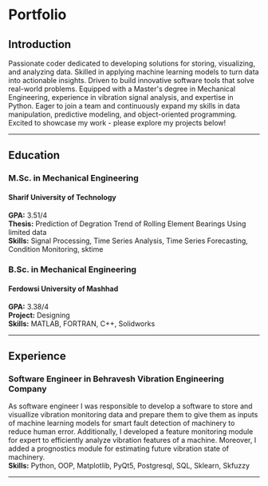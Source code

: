 # Portfolio  
## Introduction  
Passionate coder dedicated to developing solutions for storing, visualizing, and analyzing data. Skilled in applying machine learning models to turn data into actionable insights. Driven to build innovative software tools that solve real-world problems. Equipped with a Master's degree in Mechanical Engineering, experience in vibration signal analysis, and expertise in Python. Eager to join a team and continuously expand my skills in data manipulation, predictive modeling, and object-oriented programming. Excited to showcase my work - please explore my projects below!
___
## Education  
### M.Sc. in Mechanical Engineering  
#### Sharif University of Technology 
**GPA:** 3.51/4  
**Thesis:** Prediction of Degration Trend of Rolling Element Bearings Using limited data  
**Skills:** Signal Processing, Time Series Analysis, Time Series Forecasting, Condition Monitoring, sktime  


### B.Sc. in Mechanical Engineering  
#### Ferdowsi University of Mashhad
**GPA:** 3.38/4  
**Project:** Designing  
**Skills:** MATLAB, FORTRAN, C++, Solidworks  

___
## Experience  
### Software Engineer in Behravesh Vibration Engineering Company  
As software engineer I was responsible to develop a software to store and visuallize vibration monitoring data and prepare them to give them as inputs of machine learning models for smart fault detection of machinery to reduce human error. Additionally, I developed a feature monitoring module for expert to efficiently analyze vibration features of a machine. Moreover, I added a prognostics module for estimating future vibration state of machinery.  
**Skills:** Python, OOP, Matplotlib, PyQt5, Postgresql, SQL, Sklearn, Skfuzzy  

___
